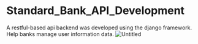 # Standard_Bank_API_Development
 A restful-based api backend was developed using the django framework. Help banks manage user information data.
![Untitled](https://user-images.githubusercontent.com/79677735/226117357-e9631cdd-098e-4ba8-921b-b389da3ab7b3.png)
